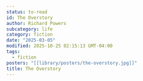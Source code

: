 ```yaml
---
status: to-read
id: The Overstory
author: Richard Powers
subcategory: life
category: fiction
date: "2025-03-05"
modified: 2025-10-25 02:15:13 GMT-04:00
tags:
  - fiction
posters: "[[library/posters/the-overstory.jpg]]"
title: The Overstory
---
```


